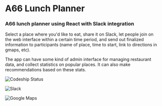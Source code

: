 # A66 Lunch Planner

### A66 lunch planner using React with Slack integration

Select a place where you'd like to eat, share it on Slack, let people join on the web interface within a certain time period, and send out finalized information to participants (name of place, time to start, link to directions in gmaps, etc).

The app can have some kind of admin interface for managing restaurant data, and collect statistics on popular places. It can also make recommendations based on these stats.



![Codeship Status](https://codeship.com/projects/YOUR_PROJECT_UUID/status?branch=master)

![Slack](https://api.slack.com/)

![Google Maps](https://developers.google.com/places/web-service/details)
